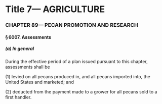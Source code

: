 
# Title 7— AGRICULTURE
### CHAPTER 89— PECAN PROMOTION AND RESEARCH
#### § 6007. Assessments
##### (a) In general

During the effective period of a plan issued pursuant to this chapter, assessments shall be

(1) levied on all pecans produced in, and all pecans imported into, the United States and marketed; and

(2) deducted from the payment made to a grower for all pecans sold to a first handler.
